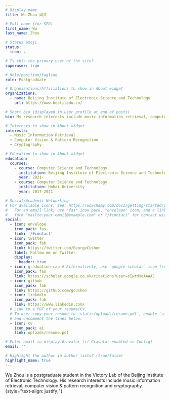 ```yaml
---
# Display name
title: Wu Zhou 周武

# Full name (for SEO)
first_name: Wu
last_name: Zhou

# Status emoji
status:
  icon: ☕️

# Is this the primary user of the site?
superuser: true

# Role/position/tagline
role: Postgraduate

# Organizations/Affiliations to show in About widget
organizations:
  - name: Beijing Institute of Electronic Science and Technology
    url: https://www.besti.edu.cn/

# Short bio (displayed in user profile at end of posts)
bio: My research interests include music information retrieval, computer vision & pattern recognition and cryptography.

# Interests to show in About widget
interests:
  - Music Information Retrieval
  - Computer Vision & Pattern Recognition
  - Cryptography

# Education to show in About widget
education:
  courses:
    - course: Computer Science and Technology
      institution: Beijing Institute of Electronic Science and Technology
      year: 2021-
    - course: Computer Science and Technology
      institution: Hohai University
      year: 2017-2021

# Social/Academic Networking
# For available icons, see: https://wowchemy.com/docs/getting-started/page-builder/#icons
#   For an email link, use "fas" icon pack, "envelope" icon, and a link in the
#   form "mailto:your-email@example.com" or "/#contact" for contact widget.
social:
  - icon: envelope
    icon_pack: fas
    link: '/#contact'
  - icon: twitter
    icon_pack: fab
    link: https://twitter.com/GeorgeCushen
    label: Follow me on Twitter
    display:
      header: true
  - icon: graduation-cap # Alternatively, use `google-scholar` icon from `ai` icon pack
    icon_pack: fas
    link: https://scholar.google.co.uk/citations?user=sIwtMXoAAAAJ
  - icon: github
    icon_pack: fab
    link: https://github.com/gcushen
  - icon: linkedin
    icon_pack: fab
    link: https://www.linkedin.com/
  # Link to a PDF of your resume/CV.
  # To use: copy your resume to `static/uploads/resume.pdf`, enable `ai` icons in `params.yaml`,
  # and uncomment the lines below.
  - icon: cv
    icon_pack: ai
    link: uploads/resume.pdf

# Enter email to display Gravatar (if Gravatar enabled in Config)
email: ''

# Highlight the author in author lists? (true/false)
highlight_name: true
---
```


Wu Zhou is a postgraduate student in the Victory Lab of the Beijing Institute of Electronic Technology. His research interests include music information retrieval, computer vision & pattern recognition and cryptography.
{style="text-align: justify;"}
